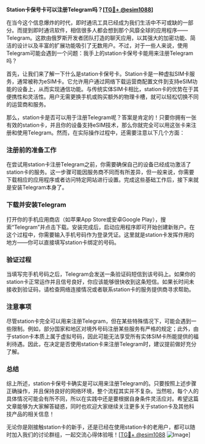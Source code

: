 **Station卡保号卡可以注册Telegram吗？[[TG💪+ @esim1088](https://t.me/s/esim1088)]**

在当今这个信息爆炸的时代，即时通讯工具已经成为我们生活中不可或缺的一部分。而提到即时通讯软件，相信很多人都会想到那个风靡全球的应用程序——Telegram。这款由俄罗斯开发者团队打造的聊天应用，以其强大的加密功能、简洁的设计以及丰富的扩展功能吸引了无数用户。不过，对于一些人来说，使用Telegram可能会遇到一个问题：我手上的station卡保号卡能用来注册Telegram吗？

首先，让我们来了解一下什么是station卡保号卡。Station卡是一种虚拟SIM卡服务，通常被称为eSIM卡。它允许用户通过网络下载运营商配置文件到支持eSIM功能的设备上，从而实现通信功能。与传统实体SIM卡相比，station卡的优势在于其便携性和灵活性。用户无需更换手机或购买额外的物理卡槽，就可以轻松切换不同的运营商和服务。

那么，station卡是否可以用于注册Telegram呢？答案是肯定的！只要你拥有一张有效的station卡，并且你的设备支持eSIM技术，那么你就完全可以用这张卡来注册和使用Telegram。然而，在实际操作过程中，还需要注意以下几个方面：

### 注册前的准备工作

在尝试用station卡注册Telegram之前，你需要确保自己的设备已经成功激活了station卡的服务。这一步骤可能因服务商不同而有所差异，但一般来说，你需要下载相应的应用程序或者访问特定网站进行设置。完成这些基础工作后，接下来就是安装Telegram本身了。

### 下载并安装Telegram

打开你的手机应用商店（如苹果App Store或安卓Google Play），搜索“Telegram”并点击下载。安装完成后，启动应用程序即可开始创建新账户。在这个过程中，你需要输入手机号码作为登录凭证。这里就是station卡发挥作用的地方——你可以直接填写station卡绑定的号码。

### 验证过程

当填写完手机号码之后，Telegram会发送一条验证码短信到该号码上。如果你的station卡正常运作并且信号良好，你应该能够很快收到这条短信。如果长时间未接收到验证码，请检查网络连接情况或者联系station卡的服务提供商寻求帮助。

### 注意事项

尽管station卡完全可以用来注册Telegram，但在某些特殊情况下，可能会遇到一些限制。例如，部分国家和地区对境外号码注册某些服务有严格的规定；此外，由于station卡本质上属于虚拟号码，因此可能无法享受所有实体SIM卡所能提供的福利待遇。因此，在决定是否使用station卡来注册Telegram时，建议提前做好充分了解。

### 总结

综上所述，station卡保号卡确实是可以用来注册Telegram的。只要按照上述步骤正确操作，并且保持良好的网络环境，整个流程其实并不复杂。当然啦，每个人的具体情况可能会有所不同，所以在实践中还是要根据自身条件灵活应对。希望这篇文章能够为大家解答疑惑，同时也欢迎大家继续关注更多关于station卡及其他科技产品的相关信息！

无论你是刚接触station卡的新手，还是已经在使用station卡的老用户，都可以随时加入我们的讨论群组，一起交流心得体验哦！[[TG💪+ @esim1088](https://t.me/s/esim1088) ![Image](https://i.postimg.cc/4NQfJmqS/Snipaste-2025-05-13-00-14-12.png)]